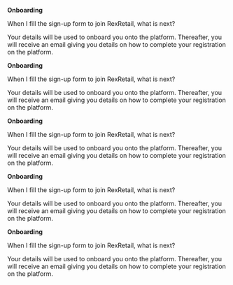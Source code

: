 **Onboarding**

When I fill the sign-up form to join RexRetail, what is next?

Your details will be used to onboard you onto the platform. Thereafter, you will receive an email giving you details on how to complete your registration on the platform.

**Onboarding**

When I fill the sign-up form to join RexRetail, what is next?

Your details will be used to onboard you onto the platform. Thereafter, you will receive an email giving you details on how to complete your registration on the platform.

**Onboarding**

When I fill the sign-up form to join RexRetail, what is next?

Your details will be used to onboard you onto the platform. Thereafter, you will receive an email giving you details on how to complete your registration on the platform.

**Onboarding**

When I fill the sign-up form to join RexRetail, what is next?

Your details will be used to onboard you onto the platform. Thereafter, you will receive an email giving you details on how to complete your registration on the platform.

**Onboarding**

When I fill the sign-up form to join RexRetail, what is next?

Your details will be used to onboard you onto the platform. Thereafter, you will receive an email giving you details on how to complete your registration on the platform.
